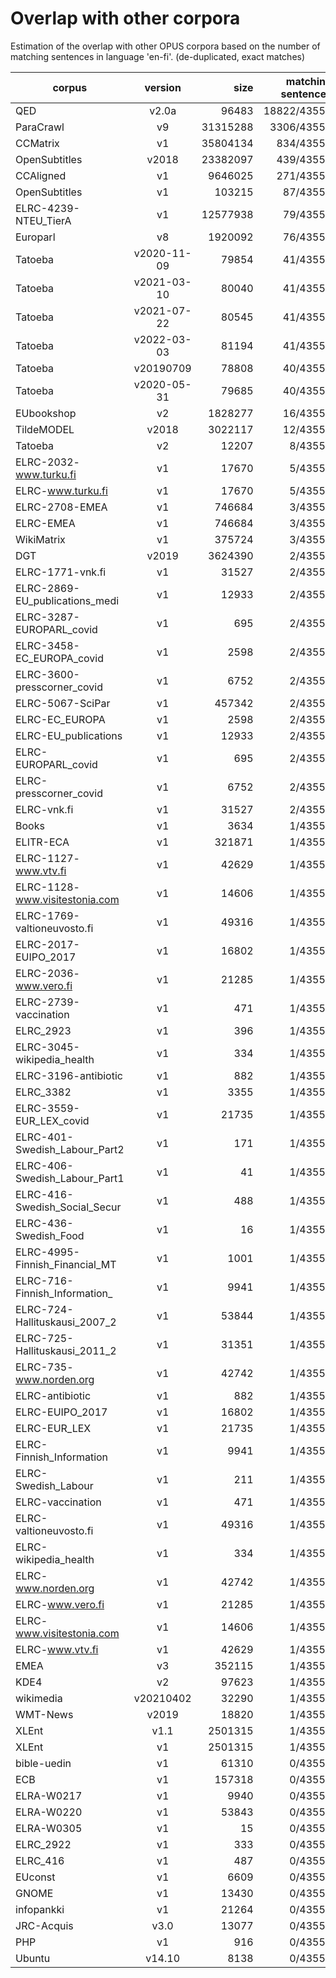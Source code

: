 # Overlap with other corpora

Estimation of the overlap with other OPUS corpora
based on the number of matching sentences in language 'en-fi'.
(de-duplicated, exact matches)

| corpus | version | size | matching sentences | percentage |
|--------|:-------:|-----:|-------------------:|-----------:|
| QED | v2.0a | 96483 | 18822/43555 | 43.21 |
| ParaCrawl | v9 | 31315288 | 3306/43555 | 7.59 |
| CCMatrix | v1 | 35804134 | 834/43555 | 1.91 |
| OpenSubtitles | v2018 | 23382097 | 439/43555 | 1.00 |
| CCAligned | v1 | 9646025 | 271/43555 | .62 |
| OpenSubtitles | v1 | 103215 | 87/43555 | .19 |
| ELRC-4239-NTEU_TierA | v1 | 12577938 | 79/43555 | .18 |
| Europarl | v8 | 1920092 | 76/43555 | .17 |
| Tatoeba | v2020-11-09 | 79854 | 41/43555 | .09 |
| Tatoeba | v2021-03-10 | 80040 | 41/43555 | .09 |
| Tatoeba | v2021-07-22 | 80545 | 41/43555 | .09 |
| Tatoeba | v2022-03-03 | 81194 | 41/43555 | .09 |
| Tatoeba | v20190709 | 78808 | 40/43555 | .09 |
| Tatoeba | v2020-05-31 | 79685 | 40/43555 | .09 |
| EUbookshop | v2 | 1828277 | 16/43555 | .03 |
| TildeMODEL | v2018 | 3022117 | 12/43555 | .02 |
| Tatoeba | v2 | 12207 | 8/43555 | .01 |
| ELRC-2032-www.turku.fi | v1 | 17670 | 5/43555 | .01 |
| ELRC-www.turku.fi | v1 | 17670 | 5/43555 | .01 |
| ELRC-2708-EMEA | v1 | 746684 | 3/43555 | 0 |
| ELRC-EMEA | v1 | 746684 | 3/43555 | 0 |
| WikiMatrix | v1 | 375724 | 3/43555 | 0 |
| DGT | v2019 | 3624390 | 2/43555 | 0 |
| ELRC-1771-vnk.fi | v1 | 31527 | 2/43555 | 0 |
| ELRC-2869-EU_publications_medi | v1 | 12933 | 2/43555 | 0 |
| ELRC-3287-EUROPARL_covid | v1 | 695 | 2/43555 | 0 |
| ELRC-3458-EC_EUROPA_covid | v1 | 2598 | 2/43555 | 0 |
| ELRC-3600-presscorner_covid | v1 | 6752 | 2/43555 | 0 |
| ELRC-5067-SciPar | v1 | 457342 | 2/43555 | 0 |
| ELRC-EC_EUROPA | v1 | 2598 | 2/43555 | 0 |
| ELRC-EU_publications | v1 | 12933 | 2/43555 | 0 |
| ELRC-EUROPARL_covid | v1 | 695 | 2/43555 | 0 |
| ELRC-presscorner_covid | v1 | 6752 | 2/43555 | 0 |
| ELRC-vnk.fi | v1 | 31527 | 2/43555 | 0 |
| Books | v1 | 3634 | 1/43555 | 0 |
| ELITR-ECA | v1 | 321871 | 1/43555 | 0 |
| ELRC-1127-www.vtv.fi | v1 | 42629 | 1/43555 | 0 |
| ELRC-1128-www.visitestonia.com | v1 | 14606 | 1/43555 | 0 |
| ELRC-1769-valtioneuvosto.fi | v1 | 49316 | 1/43555 | 0 |
| ELRC-2017-EUIPO_2017 | v1 | 16802 | 1/43555 | 0 |
| ELRC-2036-www.vero.fi | v1 | 21285 | 1/43555 | 0 |
| ELRC-2739-vaccination | v1 | 471 | 1/43555 | 0 |
| ELRC_2923 | v1 | 396 | 1/43555 | 0 |
| ELRC-3045-wikipedia_health | v1 | 334 | 1/43555 | 0 |
| ELRC-3196-antibiotic | v1 | 882 | 1/43555 | 0 |
| ELRC_3382 | v1 | 3355 | 1/43555 | 0 |
| ELRC-3559-EUR_LEX_covid | v1 | 21735 | 1/43555 | 0 |
| ELRC-401-Swedish_Labour_Part2 | v1 | 171 | 1/43555 | 0 |
| ELRC-406-Swedish_Labour_Part1 | v1 | 41 | 1/43555 | 0 |
| ELRC-416-Swedish_Social_Secur | v1 | 488 | 1/43555 | 0 |
| ELRC-436-Swedish_Food | v1 | 16 | 1/43555 | 0 |
| ELRC-4995-Finnish_Financial_MT | v1 | 1001 | 1/43555 | 0 |
| ELRC-716-Finnish_Information_ | v1 | 9941 | 1/43555 | 0 |
| ELRC-724-Hallituskausi_2007_2 | v1 | 53844 | 1/43555 | 0 |
| ELRC-725-Hallituskausi_2011_2 | v1 | 31351 | 1/43555 | 0 |
| ELRC-735-www.norden.org | v1 | 42742 | 1/43555 | 0 |
| ELRC-antibiotic | v1 | 882 | 1/43555 | 0 |
| ELRC-EUIPO_2017 | v1 | 16802 | 1/43555 | 0 |
| ELRC-EUR_LEX | v1 | 21735 | 1/43555 | 0 |
| ELRC-Finnish_Information | v1 | 9941 | 1/43555 | 0 |
| ELRC-Swedish_Labour | v1 | 211 | 1/43555 | 0 |
| ELRC-vaccination | v1 | 471 | 1/43555 | 0 |
| ELRC-valtioneuvosto.fi | v1 | 49316 | 1/43555 | 0 |
| ELRC-wikipedia_health | v1 | 334 | 1/43555 | 0 |
| ELRC-www.norden.org | v1 | 42742 | 1/43555 | 0 |
| ELRC-www.vero.fi | v1 | 21285 | 1/43555 | 0 |
| ELRC-www.visitestonia.com | v1 | 14606 | 1/43555 | 0 |
| ELRC-www.vtv.fi | v1 | 42629 | 1/43555 | 0 |
| EMEA | v3 | 352115 | 1/43555 | 0 |
| KDE4 | v2 | 97623 | 1/43555 | 0 |
| wikimedia | v20210402 | 32290 | 1/43555 | 0 |
| WMT-News | v2019 | 18820 | 1/43555 | 0 |
| XLEnt | v1.1 | 2501315 | 1/43555 | 0 |
| XLEnt | v1 | 2501315 | 1/43555 | 0 |
| bible-uedin | v1 | 61310 | 0/43555 | 0 |
| ECB | v1 | 157318 | 0/43555 | 0 |
| ELRA-W0217 | v1 | 9940 | 0/43555 | 0 |
| ELRA-W0220 | v1 | 53843 | 0/43555 | 0 |
| ELRA-W0305 | v1 | 15 | 0/43555 | 0 |
| ELRC_2922 | v1 | 333 | 0/43555 | 0 |
| ELRC_416 | v1 | 487 | 0/43555 | 0 |
| EUconst | v1 | 6609 | 0/43555 | 0 |
| GNOME | v1 | 13430 | 0/43555 | 0 |
| infopankki | v1 | 21264 | 0/43555 | 0 |
| JRC-Acquis | v3.0 | 13077 | 0/43555 | 0 |
| PHP | v1 | 916 | 0/43555 | 0 |
| Ubuntu | v14.10 | 8138 | 0/43555 | 0 |

